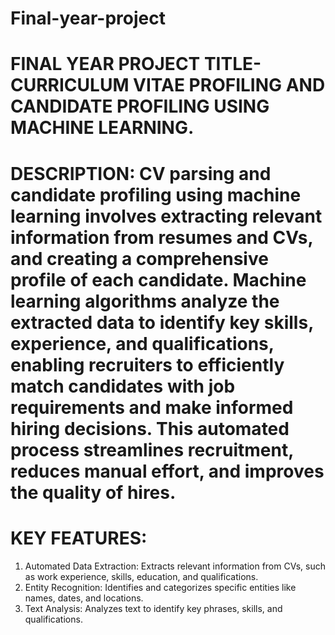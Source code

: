 # Final-year-project
# FINAL YEAR PROJECT TITLE- CURRICULUM VITAE PROFILING  AND CANDIDATE PROFILING USING MACHINE LEARNING.
# DESCRIPTION: CV parsing and candidate profiling using machine learning involves extracting relevant information from resumes and CVs, and creating a comprehensive profile of each candidate. Machine learning algorithms analyze the extracted data to identify key skills, experience, and qualifications, enabling recruiters to efficiently match candidates with job requirements and make informed hiring decisions. This automated process streamlines recruitment, reduces manual effort, and improves the quality of hires.

# KEY FEATURES: 
1. Automated Data Extraction: Extracts relevant information from CVs, such as work experience, skills, education, and qualifications.
2. Entity Recognition: Identifies and categorizes specific entities like names, dates, and locations.
3. Text Analysis: Analyzes text to identify key phrases, skills, and qualifications.
